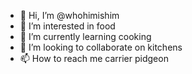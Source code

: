 - 👋 Hi, I’m @whohimishim
- 👀 I’m interested in food
- 🌱 I’m currently learning cooking
- 💞️ I’m looking to collaborate on kitchens
- 📫 How to reach me carrier pidgeon

<!---
whohimishim/whohimishim is a ✨ special ✨ repository because its `README.md` (this file) appears on your GitHub profile.
You can click the Preview link to take a look at your changes.
--->

